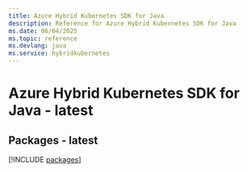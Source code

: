 ```yaml
---
title: Azure Hybrid Kubernetes SDK for Java
description: Reference for Azure Hybrid Kubernetes SDK for Java
ms.date: 06/04/2025
ms.topic: reference
ms.devlang: java
ms.service: hybridkubernetes
---
```

# Azure Hybrid Kubernetes SDK for Java - latest
## Packages - latest
[!INCLUDE [packages](hybrid-kubernetes-index.md)]